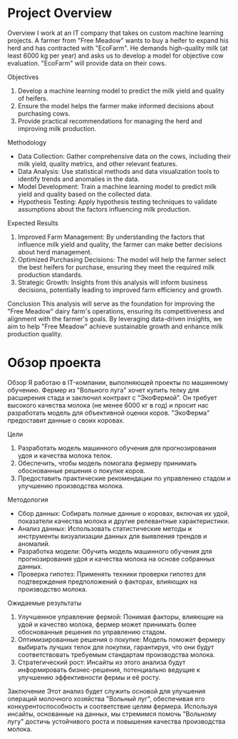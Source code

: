 # Project Overview
Overview
I work at an IT company that takes on custom machine learning projects. A farmer from "Free Meadow" wants to buy a heifer to expand his herd and has contracted with "EcoFarm". He demands high-quality milk (at least 6000 kg per year) and asks us to develop a model for objective cow evaluation. "EcoFarm" will provide data on their cows.

Objectives
1. Develop a machine learning model to predict the milk yield and quality of heifers.
2. Ensure the model helps the farmer make informed decisions about purchasing cows.
3. Provide practical recommendations for managing the herd and improving milk production.

Methodology
- Data Collection: Gather comprehensive data on the cows, including their milk yield, quality metrics, and other relevant features.
- Data Analysis: Use statistical methods and data visualization tools to identify trends and anomalies in the data.
- Model Development: Train a machine learning model to predict milk yield and quality based on the collected data.
- Hypothesis Testing: Apply hypothesis testing techniques to validate assumptions about the factors influencing milk production.

Expected Results
1. Improved Farm Management: By understanding the factors that influence milk yield and quality, the farmer can make better decisions about herd management.
2. Optimized Purchasing Decisions: The model will help the farmer select the best heifers for purchase, ensuring they meet the required milk production standards.
3. Strategic Growth: Insights from this analysis will inform business decisions, potentially leading to improved farm efficiency and growth.

Conclusion
This analysis will serve as the foundation for improving the "Free Meadow" dairy farm's operations, ensuring its competitiveness and alignment with the farmer's goals. By leveraging data-driven insights, we aim to help "Free Meadow" achieve sustainable growth and enhance milk production quality.
# Обзор проекта

Обзор
Я работаю в IT-компании, выполняющей проекты по машинному обучению. Фермер из "Вольного луга" хочет купить телку для расширения стада и заключил контракт с "ЭкоФермой". Он требует высокого качества молока (не менее 6000 кг в год) и просит нас разработать модель для объективной оценки коров. "ЭкоФерма" предоставит данные о своих коровах.

Цели
1. Разработать модель машинного обучения для прогнозирования удоя и качества молока телок.
2. Обеспечить, чтобы модель помогала фермеру принимать обоснованные решения о покупке коров.
3. Предоставить практические рекомендации по управлению стадом и улучшению производства молока.

Методология
- Сбор данных: Собирать полные данные о коровах, включая их удой, показатели качества молока и другие релевантные характеристики.
- Анализ данных: Использовать статистические методы и инструменты визуализации данных для выявления трендов и аномалий.
- Разработка модели: Обучить модель машинного обучения для прогнозирования удоя и качества молока на основе собранных данных.
- Проверка гипотез: Применять техники проверки гипотез для подтверждения предположений о факторах, влияющих на производство молока.

Ожидаемые результаты
1. Улучшенное управление фермой: Понимая факторы, влияющие на удой и качество молока, фермер может принимать более обоснованные решения по управлению стадом.
2. Оптимизированные решения о покупке: Модель поможет фермеру выбирать лучших телок для покупки, гарантируя, что они будут соответствовать требуемым стандартам производства молока.
3. Стратегический рост: Инсайты из этого анализа будут информировать бизнес-решения, потенциально ведущие к улучшению эффективности фермы и её росту.

Заключение
Этот анализ будет служить основой для улучшения операций молочного хозяйства "Вольный луг", обеспечивая его конкурентоспособность и соответствие целям фермера. Используя инсайты, основанные на данных, мы стремимся помочь "Вольному лугу" достичь устойчивого роста и повышения качества производства молока.

